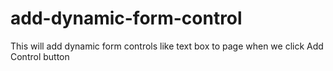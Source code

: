 # add-dynamic-form-control
This will add dynamic form controls like text box to page when we click Add Control button
